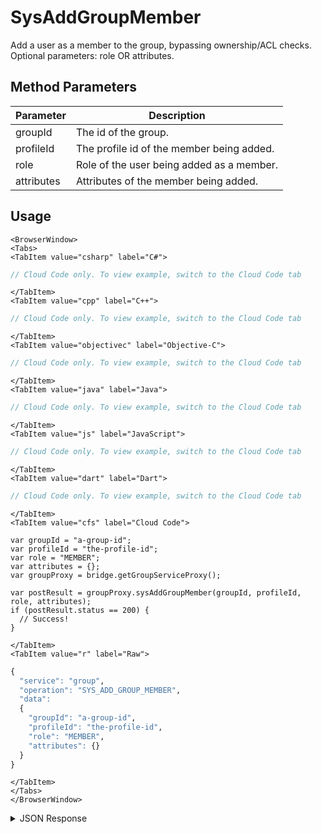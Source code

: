 # SysAddGroupMember

Add a user as a member to the group, bypassing ownership/ACL checks. Optional parameters: role OR attributes.

<PartialServop service_name="group" operation_name="SYS_ADD_GROUP_MEMBER" />

## Method Parameters
Parameter | Description
--------- | -----------
groupId | The id of the group.
profileId | The profile id of the member being added.
role | Role of the user being added as a member.
attributes | Attributes of the member being added.

## Usage

```mdx-code-block
<BrowserWindow>
<Tabs>
<TabItem value="csharp" label="C#">
```

```csharp
// Cloud Code only. To view example, switch to the Cloud Code tab
```

```mdx-code-block
</TabItem>
<TabItem value="cpp" label="C++">
```

```cpp
// Cloud Code only. To view example, switch to the Cloud Code tab
```

```mdx-code-block
</TabItem>
<TabItem value="objectivec" label="Objective-C">
```

```objectivec
// Cloud Code only. To view example, switch to the Cloud Code tab
```

```mdx-code-block
</TabItem>
<TabItem value="java" label="Java">
```

```java
// Cloud Code only. To view example, switch to the Cloud Code tab
```

```mdx-code-block
</TabItem>
<TabItem value="js" label="JavaScript">
```

```javascript
// Cloud Code only. To view example, switch to the Cloud Code tab
```

```mdx-code-block
</TabItem>
<TabItem value="dart" label="Dart">
```

```dart
// Cloud Code only. To view example, switch to the Cloud Code tab
```

```mdx-code-block
</TabItem>
<TabItem value="cfs" label="Cloud Code">
```

```cfscript
var groupId = "a-group-id";
var profileId = "the-profile-id";
var role = "MEMBER";
var attributes = {};
var groupProxy = bridge.getGroupServiceProxy();

var postResult = groupProxy.sysAddGroupMember(groupId, profileId, role, attributes);
if (postResult.status == 200) {
  // Success!
}
```

```mdx-code-block
</TabItem>
<TabItem value="r" label="Raw">
```

```r
{
  "service": "group",
  "operation": "SYS_ADD_GROUP_MEMBER",
  "data":
  {
    "groupId": "a-group-id",
    "profileId": "the-profile-id",
    "role": "MEMBER",
    "attributes": {}
  }
}
```

```mdx-code-block
</TabItem>
</Tabs>
</BrowserWindow>
```

<details>
<summary>JSON Response</summary>

```json
{
  "status" : 200,
  "data" : null
}
```
</details>

